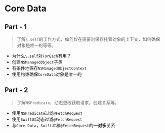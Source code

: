 #  Core Data

## Part - 1

> 了解`\.self`的工作方式，如何仅在需要时保存托管对象的上下文，如何确保对象是唯一的等等。

- 为什么`\.self`对`ForEach`有用？
- 创建`NSManagedObject`子类
- 有条件地保存`NSManagedObjectContext`
- 使用约束确保`CoreData`对象是唯一的

## Part - 2

> 了解`NSPredicate`，动态更改获取请求，创建关系等。

- 使用`NSPredicate`过滤`@FetchRequest`
- 使用`SwiftUI`动态过滤`@FetchRequest`
- 与`Core Data`，`SwiftUI`和`@FetchRequest`的**一对多**关系

